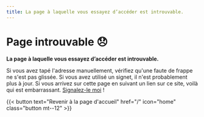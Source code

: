 ```yaml
---
title: La page à laquelle vous essayez d’accéder est introuvable.
---
```


# Page introuvable 😞

**La page à laquelle vous essayez d’accéder est introuvable.**

Si vous avez tapé l'adresse manuellement, vérifiez qu'une faute de frappe ne s'est pas glissée. Si vous avez utilisé un signet, il n'est probablement plus à jour. Si vous arrivez sur cette page en suivant un lien sur ce site, voilà qui est embarrassant. [Signalez-le moi](mailto:contact@clementbiron.com?Subject=Deadlink) !

{{< button text="Revenir à la page d'accueil" href="/" icon="home" class="button mt--12" >}}
